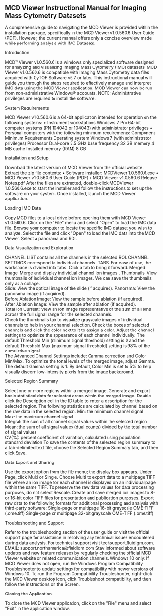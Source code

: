 ## MCD Viewer Instructional Manual for Imaging Mass Cytometry Datasets

A comprehensive guide to navigating the MCD Viewer is provided within the installation package, specifically in the MCD Viewer v1.0.560.6 User Guide (PDF). However, the current manual offers only a concise overview made while performing analysis with IMC Datasets. 

Introduction 

MCD™ Viewer v1.0.560.6 is a windows only specialized software designed for analyzing and visualizing Imaging Mass Cytometry (IMC) datasets. MCD Viewer v1.0.560.6 is compatible with Imaging Mass Cytometry data files acquired with CyTOF Software v6.7 or later. This instructional manual will guide you through the steps required to effectively manage and interpret IMC data using the MCD Viewer application. MCD Viewer can now be run from non-administrative Windows® accounts.
NOTE: Administrative privileges are required to install the software.

System Requirements

MCD Viewer v1.0.560.6 is a 64-bit application intended for operation on the following
systems:
• Instrument workstations
Windows 7 Pro 64-bit computer systems (PN 104042 or 104043) with administrator
privileges
• Personal computers with the following minimum requirements:
Component Minimum Requirements
Operating system Windows 7 (with administrator
privileges)
Processor Dual-core
2.5 GHz base frequency
32 GB memory
4 MB cache
Installed memory (RAM) 8 GB

Installation and Setup

Download the latest version of MCD Viewer from the official website.  
Extract the zip file contents:
• Software installer: MCDViewer 1.0.560.6.exe
• MCD Viewer v1.0.560.6 User Guide (PDF)
• MCD Viewer v1.0.560.6 Release Notes.pdf
After the files are extracted, double-click MCDViewer 1.0.560.6.exe to start the installer
and follow the instructions to set up the software on your system.
Once installed, launch the MCD Viewer application.

Loading IMC Data 

Copy MCD files to a local drive before opening them with MCD Viewer v1.0.560.6.
Click on the "File" menu and select "Open" to load the IMC data file.
Browse your computer to locate the specific IMC dataset you wish to analyze.
Select the file and click "Open" to load the IMC data into the MCD Viewer.
Select a panorama and ROI.

Data Visualization and Exploration				

CHANNEL LIST contains all the channels in the selected ROI. CHANNEL SETTINGS correspond to individual channels. 
TABS: For ease of use, the workspace is divided into tabs. Click a tab to bring it forward.
Merged Image: Merge and display individual channel ion images .	
Thumbnails: View thumbnails of individual channel ion images. We can save the thumbnails only as a collage. 	
Slide: View the optical image of the slide (if acquired). 
Panorama: View the panorama image (if acquired). 	
Before Ablation Image: View the sample before ablation (if acquired).			
After Ablation Image: View the sample after ablation (if acquired).			
Total Ion Current: View an ion image representative of the sum of all ions across the full signal range for the selected channels.  
Check the thumbnails tab to visualize grayscale images of individual channels to help in your channel selection. Check the boxes of selected channels and click the color next to it to assign a color. 
Adjust the channel settings to optimize the appearance of each channel individually. The default Threshold Min (minimum signal threshold) setting is 0 and the default Threshold Max (maximum signal threshold) setting is 98% of the cumulative signal. 	
The Advanced Channel Settings include: Gamma correction and Color Min/Max. To optimize the tonal levels of the merged image, adjust Gamma. The default Gamma setting is 1. By default, Color Min is set to 5% to help visually discern low-intensity pixels from the image background. 


Selected Region Summary	

Select one or more regions within a merged image. Generate and export basic statistical data for selected areas within the merged image. Double-click the Description cell in the ID table to enter a description for the selected region. The following statistics are calculated by channel based on the raw data in the selected region.
Min: the minimum channel signal 						
Max: the maximum channel signal 						
Integral: the sum of all channel signal values within the selected region 		
Mean: the sum of all signal values (dual counts) divided by the total number of signal values 						
CV(%): percent coefficient of variation, calculated using population standard deviation 
To save the contents of the selected region summary to a tab-delimited text file, choose the Selected Region Summary tab, and then click Save. 
 						
Data Export and Sharing

Use the export option from the file menu; the display box appears. Under Page, click Multi or Single. Choose Multi to export data to a multipage TIFF file where an ion image for each channel is displayed on an individual page within the same TIFF. To preserve the raw data values for data processing purposes, do not select Rescale. 
Create and save merged ion images to 8- or 16-bit color TIFF files for presentation and publication purposes.
Export raw data to the following formats for additional processing and analysis with third-party software:
Single-page or multipage 16-bit grayscale OME-TIFF (.ome.tiff)
Single-page or multipage 32-bit grayscale OME-TIFF (.ome.tiff)

Troubleshooting and Support

Refer to the troubleshooting section of the user guide or visit the official support page for assistance in resolving any technical issues encountered during data analysis. For technical support visit techsupport.fluidigm.com. 
EMAIL: support.northamerica@fluidigm.com
Stay informed about software updates and new feature releases by regularly checking the official MCD Viewer website or related communication channels.
Windows 10 only: If MCD Viewer does not open, run the Windows Program
Compatibility Troubleshooter to update settings for compatibility with newer versions of
Windows 10. To run the Program Compatibility Troubleshooter, right-click the MCD Viewer desktop icon, click Troubleshoot compatibility, and then follow the instructions on the Screen.

Closing the Application

To close the MCD Viewer application, click on the "File" menu and select "Exit" in the application window.


